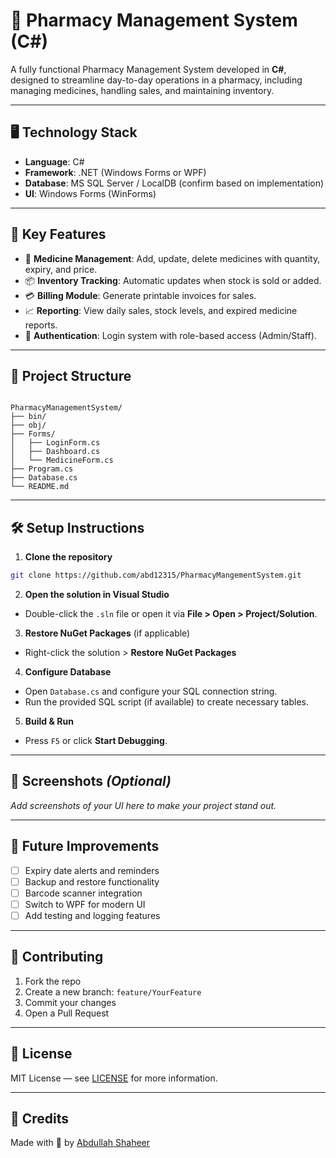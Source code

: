 # 💊 Pharmacy Management System (C#)

A fully functional Pharmacy Management System developed in **C#**, designed to streamline day-to-day operations in a pharmacy, including managing medicines, handling sales, and maintaining inventory.

---

## 🖥️ Technology Stack

- **Language**: C#
- **Framework**: .NET (Windows Forms or WPF)
- **Database**: MS SQL Server / LocalDB (confirm based on implementation)
- **UI**: Windows Forms (WinForms)

---

## 🎯 Key Features

- 🧾 **Medicine Management**: Add, update, delete medicines with quantity, expiry, and price.
- 📦 **Inventory Tracking**: Automatic updates when stock is sold or added.
- 💳 **Billing Module**: Generate printable invoices for sales.
- 📈 **Reporting**: View daily sales, stock levels, and expired medicine reports.
- 🔐 **Authentication**: Login system with role-based access (Admin/Staff).

---

## 📁 Project Structure

```

PharmacyManagementSystem/
├── bin/
├── obj/
├── Forms/
│   ├── LoginForm.cs
│   ├── Dashboard.cs
│   └── MedicineForm.cs
├── Program.cs
├── Database.cs
└── README.md

````

---

## 🛠️ Setup Instructions

1. **Clone the repository**

```bash
git clone https://github.com/abd12315/PharmacyMangementSystem.git
````

2. **Open the solution in Visual Studio**

* Double-click the `.sln` file or open it via **File > Open > Project/Solution**.

3. **Restore NuGet Packages** (if applicable)

* Right-click the solution > **Restore NuGet Packages**

4. **Configure Database**

* Open `Database.cs` and configure your SQL connection string.
* Run the provided SQL script (if available) to create necessary tables.

5. **Build & Run**

* Press `F5` or click **Start Debugging**.

---

## 📸 Screenshots *(Optional)*

*Add screenshots of your UI here to make your project stand out.*

---

## 🚀 Future Improvements

* [ ] Expiry date alerts and reminders
* [ ] Backup and restore functionality
* [ ] Barcode scanner integration
* [ ] Switch to WPF for modern UI
* [ ] Add testing and logging features

---

## 🤝 Contributing

1. Fork the repo
2. Create a new branch: `feature/YourFeature`
3. Commit your changes
4. Open a Pull Request

---

## 📄 License

MIT License — see [LICENSE](LICENSE) for more information.

---

## 🙌 Credits

Made with 💙 by [Abdullah Shaheer](https://github.com/abd12315)
